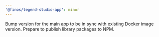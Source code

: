 ```yaml
---
'@finos/legend-studio-app': minor
---
```


Bump version for the main app to be in sync with existing Docker image version. Prepare to publish library packages to NPM.
